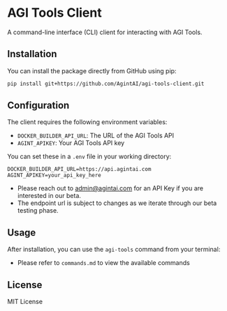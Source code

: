 # AGI Tools Client

A command-line interface (CLI) client for interacting with AGI Tools.

## Installation

You can install the package directly from GitHub using pip:

```bash
pip install git+https://github.com/AgintAI/agi-tools-client.git
```

## Configuration

The client requires the following environment variables:

- `DOCKER_BUILDER_API_URL`: The URL of the AGI Tools API
- `AGINT_APIKEY`: Your AGI Tools API key

You can set these in a `.env` file in your working directory:

```env
DOCKER_BUILDER_API_URL=https://api.agintai.com
AGINT_APIKEY=your_api_key_here
```
- Please reach out to admin@agintai.com for an API Key if you are interested in our beta. 
- The endpoint url is subject to changes as we iterate through our beta testing phase. 

## Usage

After installation, you can use the `agi-tools` command from your terminal:

- Please refer to `commands.md` to view the available commands 

## License

MIT License
